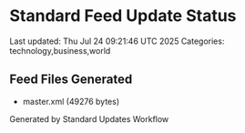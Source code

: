 # Standard Feed Update Status
Last updated: Thu Jul 24 09:21:46 UTC 2025
Categories: technology,business,world

## Feed Files Generated
- master.xml (49276 bytes)

Generated by Standard Updates Workflow

